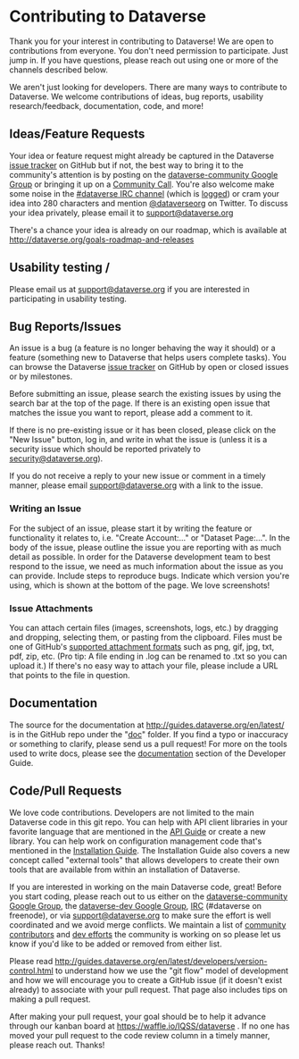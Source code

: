 # Contributing to Dataverse

Thank you for your interest in contributing to Dataverse!  We are open to contributions from everyone. You don't need permission to participate. Just jump in. If you have questions, please reach out using one or more of the channels described below.

We aren't just looking for developers. There are many ways to contribute to Dataverse.  We welcome contributions of ideas, bug reports, usability research/feedback, documentation, code, and more!

## Ideas/Feature Requests

Your idea or feature request might already be captured in the Dataverse [issue tracker] on GitHub but if not, the best way to bring it to the community's attention is by posting on the [dataverse-community Google Group][] or bringing it up on a [Community Call][]. You're also welcome make some noise in the [#dataverse IRC channel][] (which is [logged][]) or cram your idea into 280 characters and mention [@dataverseorg][] on Twitter. To discuss your idea privately, please email it to support@dataverse.org

There's a chance your idea is already on our roadmap, which is available at http://dataverse.org/goals-roadmap-and-releases

[#dataverse IRC channel]: http://chat.dataverse.org
[logged]: http://irclog.iq.harvard.edu/dataverse/today
[issue tracker]: https://github.com/IQSS/dataverse/issues
[@dataverseorg]: https://twitter.com/dataverseorg

## Usability testing /

Please email us at support@dataverse.org if you are interested in participating in usability testing.

## Bug Reports/Issues

An issue is a bug (a feature is no longer behaving the way it should) or a feature (something new to Dataverse that helps users complete tasks). You can browse the Dataverse [issue tracker] on GitHub by open or closed issues or by milestones.

Before submitting an issue, please search the existing issues by using the search bar at the top of the page. If there is an existing open issue that matches the issue you want to report, please add a comment to it.

If there is no pre-existing issue or it has been closed, please click on the "New Issue" button, log in, and write in what the issue is (unless it is a security issue which should be reported privately to security@dataverse.org).

If you do not receive a reply to your new issue or comment in a timely manner, please email support@dataverse.org with a link to the issue.

### Writing an Issue

For the subject of an issue, please start it by writing the feature or functionality it relates to, i.e. "Create Account:..." or "Dataset Page:...". In the body of the issue, please outline the issue you are reporting with as much detail as possible. In order for the Dataverse development team to best respond to the issue, we need as much information about the issue as you can provide. Include steps to reproduce bugs. Indicate which version you're using, which is shown at the bottom of the page. We love screenshots!

### Issue Attachments

You can attach certain files (images, screenshots, logs, etc.) by dragging and dropping, selecting them, or pasting from the clipboard. Files must be one of GitHub's [supported attachment formats] such as png, gif, jpg, txt, pdf, zip, etc. (Pro tip: A file ending in .log can be renamed to .txt so you can upload it.) If there's no easy way to attach your file, please include a URL that points to the file in question.

[supported attachment formats]: https://help.github.com/articles/file-attachments-on-issues-and-pull-requests/

## Documentation

The source for the documentation at http://guides.dataverse.org/en/latest/ is in the GitHub repo under the "[doc][]" folder. If you find a typo or inaccuracy or something to clarify, please send us a pull request! For more on the tools used to write docs, please see the [documentation][] section of the Developer Guide.

[doc]: https://github.com/IQSS/dataverse/tree/develop/doc/sphinx-guides/source
[documentation]: http://guides.dataverse.org/en/latest/developers/documentation.html

## Code/Pull Requests

We love code contributions. Developers are not limited to the main Dataverse code in this git repo. You can help with API client libraries in your favorite language that are mentioned in the [API Guide][] or create a new library. You can help work on configuration management code that's mentioned in the [Installation Guide][]. The Installation Guide also covers a new concept called "external tools" that allows developers to create their own tools that are available from within an installation of Dataverse.

[API Guide]: http://guides.dataverse.org/en/latest/api
[Installation Guide]: http://guides.dataverse.org/en/latest/installation

If you are interested in working on the main Dataverse code, great! Before you start coding, please reach out to us either on the [dataverse-community Google Group][], the [dataverse-dev Google Group][], [IRC][] (#dataverse on freenode), or via support@dataverse.org to make sure the effort is well coordinated and we avoid merge conflicts. We maintain a list of [community contributors][] and [dev efforts][] the community is working on so please let us know if you'd like to be added or removed from either list.

Please read http://guides.dataverse.org/en/latest/developers/version-control.html to understand how we use the "git flow" model of development and how we will encourage you to create a GitHub issue (if it doesn't exist already) to associate with your pull request. That page also includes tips on making a pull request.

After making your pull request, your goal should be to help it advance through our kanban board at https://waffle.io/IQSS/dataverse . If no one has moved your pull request to the code review column in a timely manner, please reach out. Thanks!

[dataverse-community Google Group]: https://groups.google.com/group/dataverse-community
[Community Call]: https://dataverse.org/community-calls
[dataverse-dev Google Group]: https://groups.google.com/group/dataverse-dev
[IRC]: http://chat.dataverse.org
[community contributors]: https://docs.google.com/spreadsheets/d/1o9DD-MQ0WkrYaEFTD5rF_NtyL8aUISgURsAXSL7Budk/edit?usp=sharing
[dev efforts]: https://groups.google.com/d/msg/dataverse-community/X2diSWYll0w/ikp1TGcfBgAJ
